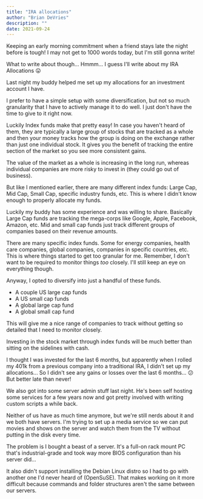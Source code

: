 ```yaml
---
title: "IRA allocations"
author: "Brian DeVries"
description: ""
date: 2021-09-24
---
```


Keeping an early morning commitment when a friend stays late the night before is tough! I may not get to 1000 words today, but I'm still gonna write!

What to write about though... Hmmm... I guess I'll write about my IRA Allocations 😛

Last night my buddy helped me set up my allocations for an investment account I have.

I prefer to have a simple setup with some diversification, but not so much granularity that I have to actively manage it to do well. I just don't have the time to give to it right now.

Luckily Index funds make that pretty easy! In case you haven't heard of them, they are typically a large group of stocks that are tracked as a whole and then your money tracks how the group is doing on the exchange rather than just one individual stock. It gives you the benefit of tracking the entire section of the market so you see more consistent gains.

The value of the market as a whole is increasing in the long run, whereas individual companies are more risky to invest in (they could go out of business).

But like I mentioned earlier, there are many different index funds: Large Cap, Mid Cap, Small Cap, specific industry funds, etc. This is where I didn't know enough to properly allocate my funds.

Luckily my buddy has some experience and was willing to share. Basically Large Cap funds are tracking the mega-corps like Google, Apple, Facebook, Amazon, etc. Mid and small cap funds just track different groups of companies based on their revenue amounts.

There are many specific index funds. Some for energy companies, health care companies, global companies, companies in specific countries, etc. This is where things started to get too granular for me. Remember, I don't want to be required to monitor things _too_ closely. I'll still keep an eye on everything though.

Anyway, I opted to diversify into just a handful of these funds.

- A couple US large cap funds
- A US small cap funds
- A global large cap fund
- A global small cap fund

This will give me a nice range of companies to track without getting so detailed that I need to monitor closely.

Investing in the stock market through index funds will be much better than sitting on the sidelines with cash.

I thought I was invested for the last 6 months, but apparently when I rolled my 401k from a previous company into a traditional IRA, I didn't set up my allocations... So I didn't see any gains or losses over the last 6 months... 😕 But better late than never!

We also got into some server admin stuff last night. He's been self hosting some services for a few years now and got pretty involved with writing custom scripts a while back.

Neither of us have as much time anymore, but we're still nerds about it and we both have servers. I'm trying to set up a media service so we can put movies and shows on the server and watch them from the TV without putting in the disk every time.

The problem is I bought a beast of a server. It's a full-on rack mount PC that's industrial-grade and took way more BIOS configuration than his server did...

It also didn't support installing the Debian Linux distro so I had to go with another one I'd never heard of (OpenSuSE). That makes working on it more difficult because commands and folder structures aren't the same between our servers.
